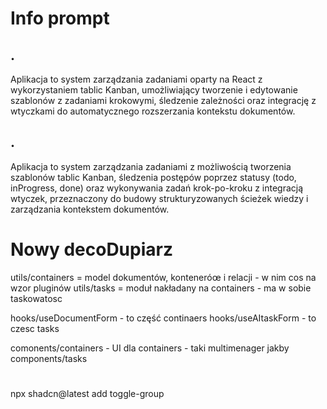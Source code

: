 # Info prompt


## .

Aplikacja to system zarządzania zadaniami oparty na React z wykorzystaniem tablic Kanban, umożliwiający tworzenie i edytowanie szablonów z zadaniami krokowymi, śledzenie zależności oraz integrację z wtyczkami do automatycznego rozszerzania kontekstu dokumentów.

## .

Aplikacja to system zarządzania zadaniami z możliwością tworzenia szablonów tablic Kanban, śledzenia postępów poprzez statusy (todo, inProgress, done) oraz wykonywania zadań krok-po-kroku z integracją wtyczek, przeznaczony do budowy strukturyzowanych ścieżek wiedzy i zarządzania kontekstem dokumentów.  

# Nowy decoDupiarz

utils/containers = model dokumentów, konteneróœ i relacji - w nim cos na wzor pluginów
utils/tasks = moduł nakładany na containers - ma w sobie taskowatosc

hooks/useDocumentForm - to część continaers
hooks/useAItaskForm - to czesc tasks


comonents/containers - UI dla containers - taki multimenager jakby
components/tasks

#

npx shadcn@latest add toggle-group